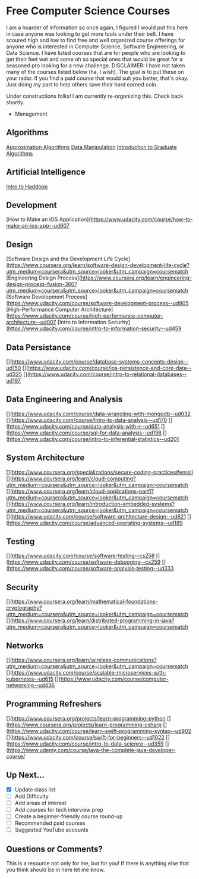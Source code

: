 # Free Computer Science Courses
I am a hoarder of information so once again, I figured I would put this here in case anyone was looking to get more tools under their belt. I have scoured high and low to find free and well organized course offerings for anyone who is interested in Computer Science, Software Engineering, or Data Science. I have listed courses that are for people who are looking to get their feet wet and some oh so special ones that would be great for a seasoned pro looking for a new challenge. DISCLAIMER: I have not taken many of the courses listed below (ha, I wish). The goal is to put these on your radar. If you find a paid course that would suit you better, that's okay. Just doing my part to help others save their hard earned coin. 

Under constructions folks! I am currently re-organizing this. Check back shortly.
- Management

## Algorithms
[Approximation Algorithms](https://www.coursera.org/learn/approximation-algorithms?utm_medium=coursera&utm_source=looker&utm_campaign=coursematch)
[Data Manipulation](https://www.coursera.org/learn/data-manipulation?utm_medium=coursera&utm_source=looker&utm_campaign=coursematch)
[Introduction to Graduate Algorithms](https://www.udacity.com/course/introduction-to-graduate-algorithms--ud401)


## Artificial Intelligence
[Intro to Haddoop](https://www.udacity.com/course/intro-to-hadoop-and-mapreduce--ud617)

## Development
[How to Make an iOS Application](https://www.udacity.com/course/how-to-make-an-ios-app--ud607

## Design
[Software Design and the Development Life Cycle](https://www.coursera.org/learn/software-design-development-life-cycle?utm_medium=coursera&utm_source=looker&utm_campaign=coursematch
[Engineering Design Process](https://www.coursera.org/learn/engineering-design-process-fusion-360?utm_medium=coursera&utm_source=looker&utm_campaign=coursematch
[Software Development Process](https://www.udacity.com/course/software-development-process--ud805
[High-Performance Computer Architecture](https://www.udacity.com/course/high-performance-computer-architecture--ud007
[Intro to Information Security](https://www.udacity.com/course/intro-to-information-security--ud459

## Data Persistance
[](https://www.udacity.com/course/database-systems-concepts-design--ud150
[](https://www.udacity.com/course/ios-persistence-and-core-data--ud325
[](https://www.udacity.com/course/intro-to-relational-databases--ud197


## Data Engineering and Analysis
[](https://www.udacity.com/course/data-wrangling-with-mongodb--ud032
[](https://www.udacity.com/course/intro-to-data-analysis--ud170
[](https://www.udacity.com/course/data-analysis-with-r--ud651
[](https://www.udacity.com/course/sql-for-data-analysis--ud198
[](https://www.udacity.com/course/intro-to-inferential-statistics--ud201



## System Architecture
[](https://www.coursera.org/specializations/secure-coding-practices#enroll
[](https://www.coursera.org/learn/cloud-computing?utm_medium=coursera&utm_source=looker&utm_campaign=coursematch
[](https://www.coursera.org/learn/cloud-applications-part1?utm_medium=coursera&utm_source=looker&utm_campaign=coursematch
[](https://www.coursera.org/learn/introduction-embedded-systems?utm_medium=coursera&utm_source=looker&utm_campaign=coursematch
[](https://www.udacity.com/course/software-architecture-design--ud821
[](https://www.udacity.com/course/advanced-operating-systems--ud189


## Testing
[](https://www.udacity.com/course/software-testing--cs258
[](https://www.udacity.com/course/software-debugging--cs259
[](https://www.udacity.com/course/software-analysis-testing--ud333


## Security
[](https://www.coursera.org/learn/mathematical-foundations-cryptography?utm_medium=coursera&utm_source=looker&utm_campaign=coursematch
[](https://www.coursera.org/learn/distributed-programming-in-java?utm_medium=coursera&utm_source=looker&utm_campaign=coursematch


## Networks
[](https://www.coursera.org/learn/wireless-communications?utm_medium=coursera&utm_source=looker&utm_campaign=coursematch
[](https://www.udacity.com/course/scalable-microservices-with-kubernetes--ud615
[](https://www.udacity.com/course/computer-networking--ud436


## Programming Refreshers
[](https://www.coursera.org/projects/learn-programming-python
[](https://www.coursera.org/projects/learn-programming-csharp
[](https://www.udacity.com/course/learn-swift-programming-syntax--ud902
[](https://www.udacity.com/course/swift-for-beginners--ud1022
[](https://www.udacity.com/course/intro-to-data-science--ud359
[](https://www.udemy.com/course/java-the-complete-java-developer-course/

## Up Next...
- [x] Update class list
- [ ] Add Difficulty
- [ ] Add areas of interest
- [ ] Add courses for tech interview prep
- [ ] Create a beginner-friendly course round-up
- [ ] Recommended paid courses
- [ ] Suggested YouTube accounts

## Questions or Comments?
This is a resource not only for me, but for you! If there is anything else that you think should be in here let me know.
